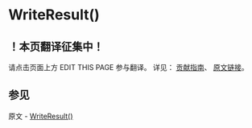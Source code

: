 # WriteResult()

## ！本页翻译征集中！

请点击页面上方 EDIT THIS PAGE 参与翻译。
详见：
[贡献指南]( https://github.com/JinMuInfo/MongoDB-Manual-zh/blob/master/CONTRIBUTING.md )、
[原文链接](  https://docs.mongodb.com/manual/reference/method/WriteResult/  )。

## 参见

原文 - [WriteResult()]( https://docs.mongodb.com/manual/reference/method/WriteResult/ )

